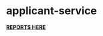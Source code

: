 # applicant-service

**[REPORTS HERE](https://github.com/SaviorD7/applicant-service/tree/main/reports)** 
